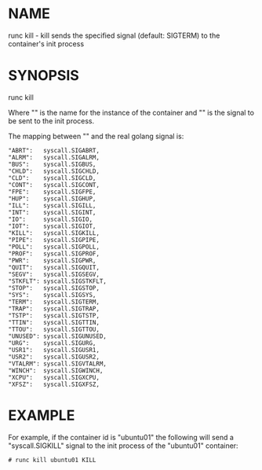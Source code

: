 # NAME
   runc kill - kill sends the specified signal (default: SIGTERM) to the container's init process

# SYNOPSIS
   runc kill <container-id> <signal>

Where "<container-id>" is the name for the instance of the container and
"<signal>" is the signal to be sent to the init process.

The mapping between "<signal>" and the real golang signal is:

    "ABRT":   syscall.SIGABRT,
    "ALRM":   syscall.SIGALRM,
    "BUS":    syscall.SIGBUS,
    "CHLD":   syscall.SIGCHLD,
    "CLD":    syscall.SIGCLD,
    "CONT":   syscall.SIGCONT,
    "FPE":    syscall.SIGFPE,
    "HUP":    syscall.SIGHUP,
    "ILL":    syscall.SIGILL,
    "INT":    syscall.SIGINT,
    "IO":     syscall.SIGIO,
    "IOT":    syscall.SIGIOT,
    "KILL":   syscall.SIGKILL,
    "PIPE":   syscall.SIGPIPE,
    "POLL":   syscall.SIGPOLL,
    "PROF":   syscall.SIGPROF,
    "PWR":    syscall.SIGPWR,
    "QUIT":   syscall.SIGQUIT,
    "SEGV":   syscall.SIGSEGV,
    "STKFLT": syscall.SIGSTKFLT,
    "STOP":   syscall.SIGSTOP,
    "SYS":    syscall.SIGSYS,
    "TERM":   syscall.SIGTERM,
    "TRAP":   syscall.SIGTRAP,
    "TSTP":   syscall.SIGTSTP,
    "TTIN":   syscall.SIGTTIN,
    "TTOU":   syscall.SIGTTOU,
    "UNUSED": syscall.SIGUNUSED,
    "URG":    syscall.SIGURG,
    "USR1":   syscall.SIGUSR1,
    "USR2":   syscall.SIGUSR2,
    "VTALRM": syscall.SIGVTALRM,
    "WINCH":  syscall.SIGWINCH,
    "XCPU":   syscall.SIGXCPU,
    "XFSZ":   syscall.SIGXFSZ,


# EXAMPLE

For example, if the container id is "ubuntu01" the following will send a
"syscall.SIGKILL" signal to the init process of the "ubuntu01" container:

    # runc kill ubuntu01 KILL

